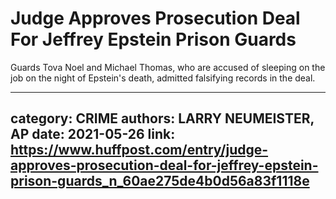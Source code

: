 # Judge Approves Prosecution Deal For Jeffrey Epstein Prison Guards

Guards Tova Noel and Michael Thomas, who are accused of sleeping on the job on the night of Epstein's death, admitted falsifying records in the deal.

---
category: CRIME
authors: LARRY NEUMEISTER, AP
date: 2021-05-26
link: https://www.huffpost.com/entry/judge-approves-prosecution-deal-for-jeffrey-epstein-prison-guards_n_60ae275de4b0d56a83f1118e
---
